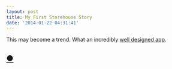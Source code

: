 ```yaml
---
layout: post
title: My First Storehouse Story
date: '2014-01-22 04:31:41'
---
```


<p>This may become a trend. What an incredibly <a href="https://www.storehouse.co">well designed app</a>. </p>

<h2 id="httpthenewsprintcoblogfirststorehousestory"><a href="http://thenewsprint.co/blog/first-storehouse-story">●</a></h2>